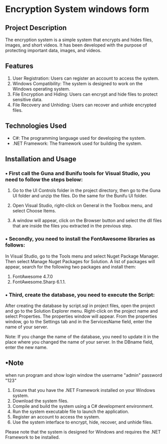 # Encryption System windows form

## Project Description
The encryption system is a simple system that encrypts and hides files, images, and short videos. It has been developed with the purpose of protecting important data, images, and videos.

## Features
1. User Registration: Users can register an account to access the system.
2. Windows Compatibility: The system is designed to work on the Windows operating system.
3. File Encryption and Hiding: Users can encrypt and hide files to protect sensitive data.
4. File Recovery and Unhiding: Users can recover and unhide encrypted files.

## Technologies Used
- C#: The programming language used for developing the system.
- .NET Framework: The framework used for building the system.

## Installation and Usage

### •	First call the Guna and Bunifu tools for Visual Studio, you need to follow the steps below:

1.	Go to the UI Controls folder in the project directory, then go to the Guna UI folder and unzip the files. Do the same for the Bunifu UI folder.

2.	Open Visual Studio, right-click on General in the Toolbox menu, and select Choose Items.


3.	A window will appear, click on the Browser button and select the dll files that are inside the files you extracted in the previous step.

### •	Secondly, you need to install the FontAwesome libraries as follows:

In Visual Studio, go to the Tools menu and select Nuget Package Manager. Then select Manage Nuget Packages for Solution. A list of packages will appear, search for the following two packages and install them:

1.	FontAwesome 4.7.0
2.	FontAwesome.Sharp 6.1.1.

### •	Third, create the database, you need to execute the Script:
After creating the database by script.sql in project files, open the project and go to the Solution Explorer menu. Right-click on the project name and select Properties. The properties window will appear. From the properties window, go to the Settings tab and in the ServicesName field, enter the name of your server.

Note: If you change the name of the database, you need to update it in the place where you changed the name of your server. In the DBname field, enter the new name.


## •Note 
when run program and show login window  the username "admin"  password "123"

1. Ensure that you have the .NET Framework installed on your Windows system.
2. Download the system files.
3. Compile and build the system using a C# development environment.
4. Run the system executable file to launch the application.
5. Register an account to access the system.
6. Use the system interface to encrypt, hide, recover, and unhide files.

Please note that the system is designed for Windows and requires the .NET Framework to be installed.
